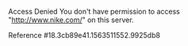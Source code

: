 Access Denied You don't have permission to access "http://www.nike.com/" on this server.

Reference #18.3cb89e41.1563511552.9925db8